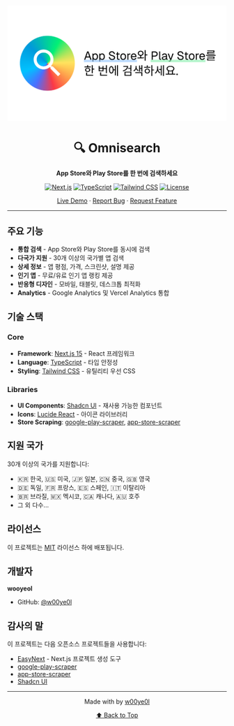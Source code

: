 <div align="center">

![Omnisearch](./public/og-image.png)

# 🔍 Omnisearch

**App Store와 Play Store를 한 번에 검색하세요**

[![Next.js](https://img.shields.io/badge/Next.js-15.1.0-black?style=flat-square&logo=next.js)](https://nextjs.org)
[![TypeScript](https://img.shields.io/badge/TypeScript-5.0-blue?style=flat-square&logo=typescript)](https://www.typescriptlang.org)
[![Tailwind CSS](https://img.shields.io/badge/Tailwind-CSS-38B2AC?style=flat-square&logo=tailwind-css)](https://tailwindcss.com)
[![License](https://img.shields.io/badge/license-MIT-green?style=flat-square)](LICENSE)

[Live Demo](https://omnisearch.store) · [Report Bug](https://github.com/w00ye0l/omnisearch/issues) · [Request Feature](https://github.com/w00ye0l/omnisearch/issues)

</div>

---

## 주요 기능

- **통합 검색** - App Store와 Play Store를 동시에 검색
- **다국가 지원** - 30개 이상의 국가별 앱 검색
- **상세 정보** - 앱 평점, 가격, 스크린샷, 설명 제공
- **인기 앱** - 무료/유료 인기 앱 랭킹 제공
- **반응형 디자인** - 모바일, 태블릿, 데스크톱 최적화
- **Analytics** - Google Analytics 및 Vercel Analytics 통합

## 기술 스택

### Core

- **Framework**: [Next.js 15](https://nextjs.org) - React 프레임워크
- **Language**: [TypeScript](https://www.typescriptlang.org) - 타입 안정성
- **Styling**: [Tailwind CSS](https://tailwindcss.com) - 유틸리티 우선 CSS

### Libraries

- **UI Components**: [Shadcn UI](https://ui.shadcn.com) - 재사용 가능한 컴포넌트
- **Icons**: [Lucide React](https://lucide.dev) - 아이콘 라이브러리
- **Store Scraping**: [google-play-scraper](https://github.com/facundoolano/google-play-scraper), [app-store-scraper](https://github.com/facundoolano/app-store-scraper)

## 지원 국가

30개 이상의 국가를 지원합니다:

- 🇰🇷 한국, 🇺🇸 미국, 🇯🇵 일본, 🇨🇳 중국, 🇬🇧 영국
- 🇩🇪 독일, 🇫🇷 프랑스, 🇪🇸 스페인, 🇮🇹 이탈리아
- 🇧🇷 브라질, 🇲🇽 멕시코, 🇨🇦 캐나다, 🇦🇺 호주
- 그 외 다수...

## 라이선스

이 프로젝트는 [MIT](LICENSE) 라이선스 하에 배포됩니다.

## 개발자

**wooyeol**

- GitHub: [@w00ye0l](https://github.com/w00ye0l)

## 감사의 말

이 프로젝트는 다음 오픈소스 프로젝트들을 사용합니다:

- [EasyNext](https://github.com/easynext/easynext) - Next.js 프로젝트 생성 도구
- [google-play-scraper](https://github.com/facundoolano/google-play-scraper)
- [app-store-scraper](https://github.com/facundoolano/app-store-scraper)
- [Shadcn UI](https://ui.shadcn.com)

---

<div align="center">

Made with by [w00ye0l](https://github.com/w00ye0l)

[⬆ Back to Top](#-omnisearch)

</div>
